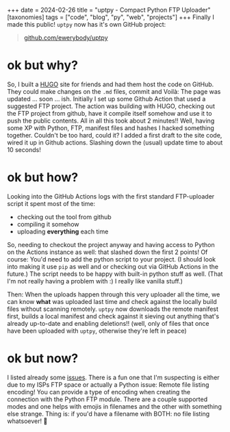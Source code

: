 +++
date = 2024-02-26
title = "uptpy - Compact Python FTP Uploader"
[taxonomies]
tags = ["code", "blog", "py", "web", "projects"]
+++
Finally I made this public! `uptpy` now has it's own GitHub project:

> [github.com/ewerybody/uptpy](https://github.com/ewerybody/uptpy)

# ok but why?
So, I built a [HUGO](https://gohugo.io) site for friends and had them host the code on GitHub. They could make changes on the `.md` files, commit and Voilà: The page was updated ... soon ... ish. Initially I set up some Github Action that used a suggested FTP project. The action was building with HUGO, checking out the FTP project from github, have it compile itself somehow and use it to push the public contents. All in all this took about 2 minutes!!
Well, having some XP with Python, FTP, manifest files and hashes I hacked something together. Couldn't be too hard, could it? I added a first draft to the site code, wired it up in Github actions. Slashing down the (usual) update time to about 10 seconds!

# ok but how?

Looking into the GitHub Actions logs with the first standard FTP-uploader script it spent most of the time:
* checking out the tool from github
* compiling it somehow
* uploading **everything** each time

So, needing to checkout the project anyway and having access to Python on the Actions instance as well: that slashed down the first 2 points!
Of course: You'd need to add the python script to your project. (I should look into making it use `pip` as well and or checking out via GitHub Actions in the future.) The script needs to be happy with built-in python stuff as well. (That I'm not really having a problem with :) I really like vanilla stuff.)

Then: When the uploads happen through this very uploader all the time, we can know **what** was uploaded last time and check against the locally build files without scanning remotely. `uptpy` now downloads the remote manifest first, builds a local manifest and check against it sieving out anything that's already up-to-date and enabling deletions!! (well, only of files that once have been uploaded with `uptpy`, otherwise they're left in peace)

# ok but now?

I listed already some [issues](https://github.com/ewerybody/uptpy/issues). There is a fun one that I'm suspecting is either due to my ISPs FTP space or actually a Python issue: Remote file listing encoding! You can provide a type of encoding when creating the connection with the Python FTP module. There are a couple supported modes and one helps with emojis in filenames and the other with something else strange. Thing is:
if you'd have a filename with BOTH: no file listing whatsoever! 🤯

